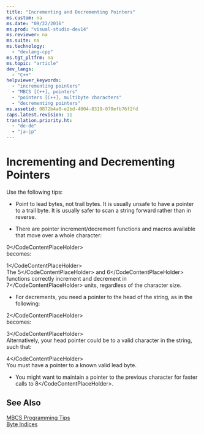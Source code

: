 ```yaml
---
title: "Incrementing and Decrementing Pointers"
ms.custom: na
ms.date: "09/22/2016"
ms.prod: "visual-studio-dev14"
ms.reviewer: na
ms.suite: na
ms.technology: 
  - "devlang-cpp"
ms.tgt_pltfrm: na
ms.topic: "article"
dev_langs: 
  - "C++"
helpviewer_keywords: 
  - "incrementing pointers"
  - "MBCS [C++], pointers"
  - "pointers [C++], multibyte characters"
  - "decrementing pointers"
ms.assetid: 0872b4a0-e2bd-4004-8319-070efb76f2fd
caps.latest.revision: 11
translation.priority.ht: 
  - "de-de"
  - "ja-jp"
---
```

# Incrementing and Decrementing Pointers
Use the following tips:  
  
-   Point to lead bytes, not trail bytes. It is usually unsafe to have a pointer to a trail byte. It is usually safer to scan a string forward rather than in reverse.  
  
-   There are pointer increment/decrement functions and macros available that move over a whole character:  
  
<CodeContentPlaceHolder>0\</CodeContentPlaceHolder>  
     becomes:  
  
<CodeContentPlaceHolder>1\</CodeContentPlaceHolder>  
     The <CodeContentPlaceHolder>5\</CodeContentPlaceHolder> and <CodeContentPlaceHolder>6\</CodeContentPlaceHolder> functions correctly increment and decrement in <CodeContentPlaceHolder>7\</CodeContentPlaceHolder> units, regardless of the character size.  
  
-   For decrements, you need a pointer to the head of the string, as in the following:  
  
<CodeContentPlaceHolder>2\</CodeContentPlaceHolder>  
     becomes:  
  
<CodeContentPlaceHolder>3\</CodeContentPlaceHolder>  
     Alternatively, your head pointer could be to a valid character in the string, such that:  
  
<CodeContentPlaceHolder>4\</CodeContentPlaceHolder>  
     You must have a pointer to a known valid lead byte.  
  
-   You might want to maintain a pointer to the previous character for faster calls to <CodeContentPlaceHolder>8\</CodeContentPlaceHolder>.  
  
## See Also  
 [MBCS Programming Tips](../vs140/mbcs-programming-tips.md)   
 [Byte Indices](../vs140/byte-indices.md)